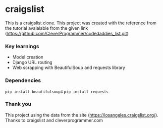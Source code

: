 # craigslist
This is a craigslist clone. This project was created with the reference from the tutorial avaialable from the given link
(https://github.com/CleverProgrammer/codedaddies_list.git)

### Key learnings
- Model creation
- Django URL routing
- Web scrapping with BeautifulSoup and requests library

### Dependencies
`pip install beautifulsoup4`
`pip install requests`

### Thank you
This project using the data from the site (https://losangeles.craigslist.org/). Thanks to craigslist and cleverprogrammer.com